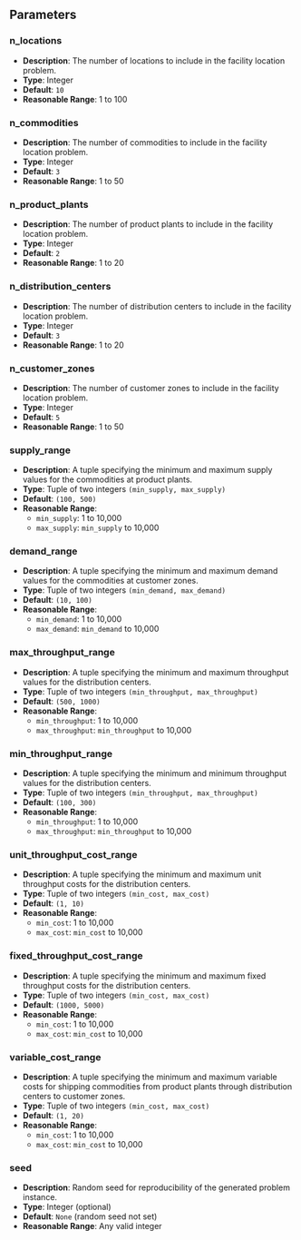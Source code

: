 ## Parameters

### n_locations

- **Description**: The number of locations to include in the facility location problem.
- **Type**: Integer
- **Default**: `10`
- **Reasonable Range**: 1 to 100

### n_commodities

- **Description**: The number of commodities to include in the facility location problem.
- **Type**: Integer
- **Default**: `3`
- **Reasonable Range**: 1 to 50

### n_product_plants

- **Description**: The number of product plants to include in the facility location problem.
- **Type**: Integer
- **Default**: `2`
- **Reasonable Range**: 1 to 20

### n_distribution_centers

- **Description**: The number of distribution centers to include in the facility location problem.
- **Type**: Integer
- **Default**: `3`
- **Reasonable Range**: 1 to 20

### n_customer_zones

- **Description**: The number of customer zones to include in the facility location problem.
- **Type**: Integer
- **Default**: `5`
- **Reasonable Range**: 1 to 50

### supply_range

- **Description**: A tuple specifying the minimum and maximum supply values for the commodities at product plants.
- **Type**: Tuple of two integers `(min_supply, max_supply)`
- **Default**: `(100, 500)`
- **Reasonable Range**:
  - `min_supply`: 1 to 10,000
  - `max_supply`: `min_supply` to 10,000

### demand_range

- **Description**: A tuple specifying the minimum and maximum demand values for the commodities at customer zones.
- **Type**: Tuple of two integers `(min_demand, max_demand)`
- **Default**: `(10, 100)`
- **Reasonable Range**:
  - `min_demand`: 1 to 10,000
  - `max_demand`: `min_demand` to 10,000

### max_throughput_range

- **Description**: A tuple specifying the minimum and maximum throughput values for the distribution centers.
- **Type**: Tuple of two integers `(min_throughput, max_throughput)`
- **Default**: `(500, 1000)`
- **Reasonable Range**:
  - `min_throughput`: 1 to 10,000
  - `max_throughput`: `min_throughput` to 10,000

### min_throughput_range

- **Description**: A tuple specifying the minimum and minimum throughput values for the distribution centers.
- **Type**: Tuple of two integers `(min_throughput, max_throughput)`
- **Default**: `(100, 300)`
- **Reasonable Range**:
  - `min_throughput`: 1 to 10,000
  - `max_throughput`: `min_throughput` to 10,000

### unit_throughput_cost_range

- **Description**: A tuple specifying the minimum and maximum unit throughput costs for the distribution centers.
- **Type**: Tuple of two integers `(min_cost, max_cost)`
- **Default**: `(1, 10)`
- **Reasonable Range**:
  - `min_cost`: 1 to 10,000
  - `max_cost`: `min_cost` to 10,000

### fixed_throughput_cost_range

- **Description**: A tuple specifying the minimum and maximum fixed throughput costs for the distribution centers.
- **Type**: Tuple of two integers `(min_cost, max_cost)`
- **Default**: `(1000, 5000)`
- **Reasonable Range**:
  - `min_cost`: 1 to 10,000
  - `max_cost`: `min_cost` to 10,000

### variable_cost_range

- **Description**: A tuple specifying the minimum and maximum variable costs for shipping commodities from product plants through distribution centers to customer zones.
- **Type**: Tuple of two integers `(min_cost, max_cost)`
- **Default**: `(1, 20)`
- **Reasonable Range**:
  - `min_cost`: 1 to 10,000
  - `max_cost`: `min_cost` to 10,000

### seed

- **Description**: Random seed for reproducibility of the generated problem instance.
- **Type**: Integer (optional)
- **Default**: `None` (random seed not set)
- **Reasonable Range**: Any valid integer
